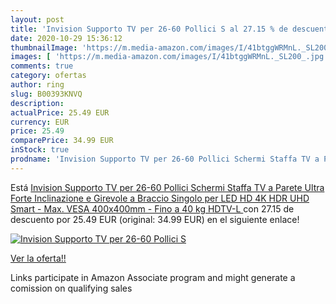 ```yaml
---
layout: post
title: 'Invision Supporto TV per 26-60 Pollici S al 27.15 % de descuento'
date: 2020-10-29 15:36:12
thumbnailImage: 'https://m.media-amazon.com/images/I/41btggWRMnL._SL200_.jpg'
images: [ 'https://m.media-amazon.com/images/I/41btggWRMnL._SL200_.jpg' ]
comments: true
category: ofertas
author: ring
slug: B00393KNVQ
description:
actualPrice: 25.49 EUR
currency: EUR
price: 25.49
comparePrice: 34.99 EUR
inStock: true
prodname: 'Invision Supporto TV per 26-60 Pollici Schermi Staffa TV a Parete Ultra Forte Inclinazione e Girevole a Braccio Singolo per LED HD 4K HDR UHD Smart - Max. VESA 400x400mm - Fino a 40 kg  HDTV-L '
---
```


Está [Invision Supporto TV per 26-60 Pollici Schermi Staffa TV a Parete Ultra Forte Inclinazione e Girevole a Braccio Singolo per LED HD 4K HDR UHD Smart - Max. VESA 400x400mm - Fino a 40 kg  HDTV-L ](https://www.amazon.it/dp/B00393KNVQ/?tag=tolees00-21) con 27.15 de descuento por 25.49 EUR (original: 34.99 EUR) en el siguiente enlace!

[![Invision Supporto TV per 26-60 Pollici S](https://m.media-amazon.com/images/I/41btggWRMnL._SL200_.jpg)](https://www.amazon.it/dp/B00393KNVQ/?tag=tolees00-21)

[Ver la oferta!!](https://www.amazon.it/dp/B00393KNVQ/?tag=tolees00-21)

Links participate in Amazon Associate program and might generate a comission on qualifying sales


